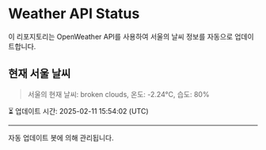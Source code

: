 
# Weather API Status

이 리포지토리는 OpenWeather API를 사용하여 서울의 날씨 정보를 자동으로 업데이트합니다.

## 현재 서울 날씨
> 서울의 현재 날씨: broken clouds, 온도: -2.24°C, 습도: 80%

⏳ 업데이트 시간: 2025-02-11 15:54:02 (UTC)

---
자동 업데이트 봇에 의해 관리됩니다.
